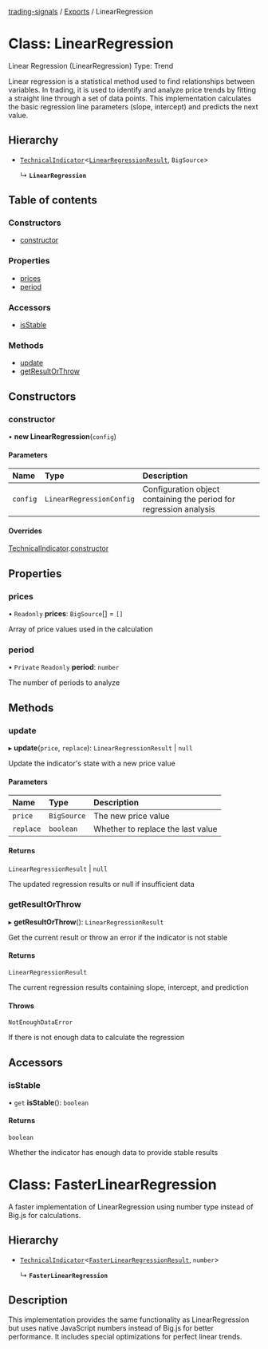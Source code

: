 [trading-signals](../README.md) / [Exports](../modules.md) / LinearRegression

# Class: LinearRegression

Linear Regression (LinearRegression) Type: Trend

Linear regression is a statistical method used to find relationships between variables. In trading, it is used to identify and analyze price trends by fitting a straight line through a set of data points. This implementation calculates the basic regression line parameters (slope, intercept) and predicts the next value.

## Hierarchy

- [`TechnicalIndicator`](TechnicalIndicator.md)\<[`LinearRegressionResult`](../interfaces/LinearRegressionResult.md), `BigSource`\>

  ↳ **`LinearRegression`**

## Table of contents

### Constructors

- [constructor](LinearRegression.md#constructor)

### Properties

- [prices](LinearRegression.md#prices)
- [period](LinearRegression.md#period)

### Accessors

- [isStable](LinearRegression.md#isstable)

### Methods

- [update](LinearRegression.md#update)
- [getResultOrThrow](LinearRegression.md#getresultorthrow)

## Constructors

### constructor

• **new LinearRegression**(`config`)

#### Parameters

| Name     | Type                     | Description                                                        |
| :------- | :----------------------- | :----------------------------------------------------------------- |
| `config` | `LinearRegressionConfig` | Configuration object containing the period for regression analysis |

#### Overrides

[TechnicalIndicator](TechnicalIndicator.md).[constructor](TechnicalIndicator.md#constructor)

## Properties

### prices

• `Readonly` **prices**: `BigSource`[] = `[]`

Array of price values used in the calculation

### period

• `Private` `Readonly` **period**: `number`

The number of periods to analyze

## Methods

### update

▸ **update**(`price`, `replace`): `LinearRegressionResult` | `null`

Update the indicator's state with a new price value

#### Parameters

| Name      | Type        | Description                       |
| :-------- | :---------- | :-------------------------------- |
| `price`   | `BigSource` | The new price value               |
| `replace` | `boolean`   | Whether to replace the last value |

#### Returns

`LinearRegressionResult` | `null`

The updated regression results or null if insufficient data

### getResultOrThrow

▸ **getResultOrThrow**(): `LinearRegressionResult`

Get the current result or throw an error if the indicator is not stable

#### Returns

`LinearRegressionResult`

The current regression results containing slope, intercept, and prediction

#### Throws

`NotEnoughDataError`

If there is not enough data to calculate the regression

## Accessors

### isStable

• `get` **isStable**(): `boolean`

#### Returns

`boolean`

Whether the indicator has enough data to provide stable results

# Class: FasterLinearRegression

A faster implementation of LinearRegression using number type instead of Big.js for calculations.

## Hierarchy

- [`TechnicalIndicator`](TechnicalIndicator.md)\<[`FasterLinearRegressionResult`](../interfaces/FasterLinearRegressionResult.md), `number`\>

  ↳ **`FasterLinearRegression`**

## Description

This implementation provides the same functionality as LinearRegression but uses native JavaScript numbers instead of Big.js for better performance. It includes special optimizations for perfect linear trends.
